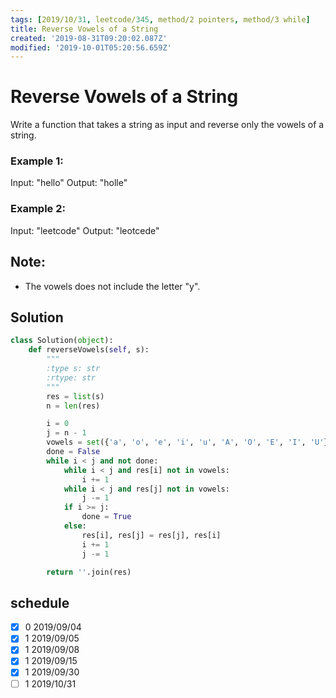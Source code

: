 ```yaml
---
tags: [2019/10/31, leetcode/345, method/2 pointers, method/3 while]
title: Reverse Vowels of a String
created: '2019-08-31T09:20:02.087Z'
modified: '2019-10-01T05:20:56.659Z'
---
```


# Reverse Vowels of a String

Write a function that takes a string as input and reverse only the vowels of a string.

### Example 1:

Input: "hello"
Output: "holle"

### Example 2:

Input: "leetcode"
Output: "leotcede"

## Note:

* The vowels does not include the letter "y".

## Solution

```python
class Solution(object):
    def reverseVowels(self, s):
        """
        :type s: str
        :rtype: str
        """
        res = list(s)
        n = len(res)

        i = 0
        j = n - 1
        vowels = set({'a', 'o', 'e', 'i', 'u', 'A', 'O', 'E', 'I', 'U'})
        done = False
        while i < j and not done:
            while i < j and res[i] not in vowels:
                i += 1
            while i < j and res[j] not in vowels:
                j -= 1
            if i >= j:
                done = True
            else:
                res[i], res[j] = res[j], res[i]
                i += 1
                j -= 1

        return ''.join(res)
```

## schedule

* [x] 0 2019/09/04
* [x] 1 2019/09/05
* [x] 1 2019/09/08
* [x] 1 2019/09/15
* [x] 1 2019/09/30
* [ ] 1 2019/10/31
